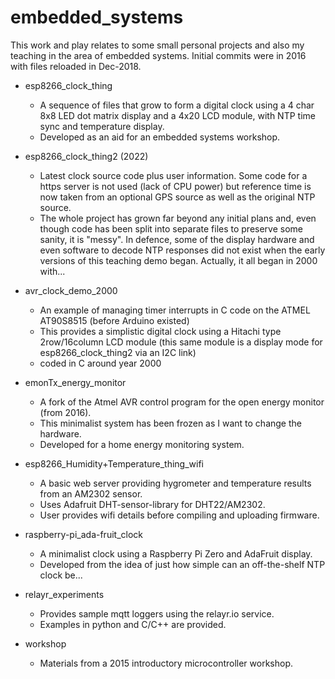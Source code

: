 # embedded_systems

This work and play relates to some small personal projects and also my teaching in the area of embedded systems. Initial commits were in 2016 with files reloaded in Dec-2018.

* esp8266_clock_thing
  - A sequence of files that grow to form a digital clock using a 4 char 8x8 LED dot matrix display and a 4x20 LCD module, with NTP time sync and temperature display.
  - Developed as an aid for an embedded systems workshop.

* esp8266_clock_thing2 (2022)
  - Latest clock source code plus user information. Some code for a https server is not used (lack of CPU power) but reference time is now taken from an optional GPS source as well as the original NTP source.
  - The whole project has grown far beyond any initial plans and, even though code has been split into separate files to preserve some sanity, it is "messy". In defence, some of the display hardware and even software to decode NTP responses did not exist when the early versions of this teaching demo began. Actually, it all began in 2000 with...

* avr_clock_demo_2000
  - An example of managing timer interrupts in C code on the ATMEL AT90S8515 (before Arduino existed)
  - This provides a simplistic digital clock using a Hitachi type 2row/16column LCD module (this same module is a display mode for esp8266_clock_thing2 via an I2C link)
  - coded in C around year 2000

* emonTx_energy_monitor
  - A fork of the Atmel AVR control program for the open energy monitor (from 2016).
  - This minimalist system has been frozen as I want to change the hardware.
  - Developed for a home energy monitoring system.

* esp8266_Humidity+Temperature_thing_wifi
  - A basic web server providing hygrometer and temperature results from an AM2302 sensor.
  - Uses Adafruit DHT-sensor-library for DHT22/AM2302.
  - User provides wifi details before compiling and uploading firmware.

* raspberry-pi_ada-fruit_clock
  - A minimalist clock using a Raspberry Pi Zero and AdaFruit display.
  - Developed from the idea of just how simple can an off-the-shelf NTP clock be...

* relayr_experiments
  - Provides sample mqtt loggers using the relayr.io service.
  - Examples in python and C/C++ are provided.

* workshop
  - Materials from a 2015 introductory microcontroller workshop.
